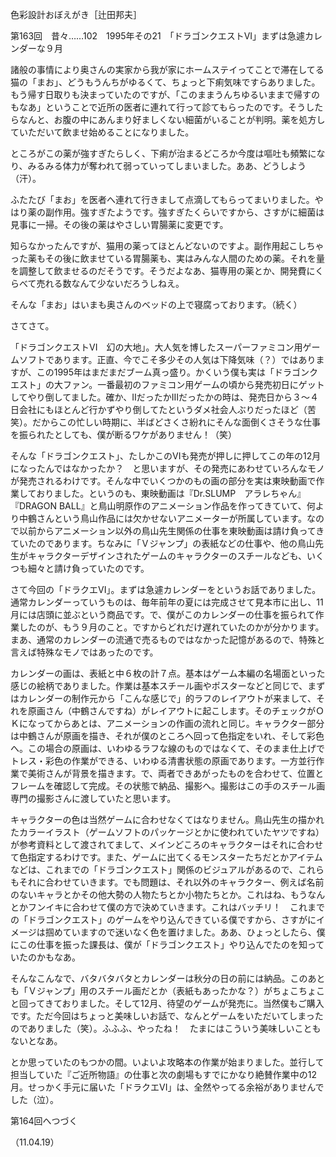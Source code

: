 <!-- source: http://web.archive.org/web/20250215190716/http://www.style.fm/as/05_column/tsujita/tsujita163.shtml -->

色彩設計おぼえがき［辻田邦夫］

第163回　昔々……102　1995年その21　「ドラゴンクエストVI」まずは急遽カレンダーな９月

諸般の事情により奥さんの実家から我が家にホームステイってことで滞在してる猫の「まお」、どうもうんちがゆるくて、ちょっと下痢気味ですらありました。もう帰す日取りも決まっていたのですが、「このままうんちゆるいままで帰すのもなあ」ということで近所の医者に連れて行って診てもらったのです。そうしたらなんと、お腹の中にあんまり好ましくない細菌がいることが判明。薬を処方していただいて飲ませ始めることになりました。

ところがこの薬が強すぎたらしく、下痢が治まるどころか今度は嘔吐も頻繁になり、みるみる体力が奪われて弱っていってしまいました。ああ、どうしよう（汗）。

ふたたび「まお」を医者へ連れて行きまして点滴してもらってまいりました。やはり薬の副作用。強すぎたようです。強すぎたくらいですから、さすがに細菌は見事に一掃。その後の薬はやさしい胃腸薬に変更です。

知らなかったんですが、猫用の薬ってほとんどないのですよ。副作用起こしちゃった薬もその後に飲ませている胃腸薬も、実はみんな人間のための薬。それを量を調整して飲ませるのだそうです。そうだよなあ、猫専用の薬とか、開発費にくらべて売れる数なんて少ないだろうしねえ。

そんな「まお」はいまも奥さんのベッドの上で寝腐っております。（続く）

さてさて。

「ドラゴンクエストVI　幻の大地」。大人気を博したスーパーファミコン用ゲームソフトであります。正直、今でこそ多少その人気は下降気味（？）ではありますが、この1995年はまだまだブーム真っ盛り。かくいう僕も実は「ドラゴンクエスト」の大ファン。一番最初のファミコン用ゲームの頃から発売初日にゲットしてやり倒してました。確か、IIだったかIIIだったかの時は、発売日から３〜４日会社にもほとんど行かずやり倒してたというダメ社会人ぶりだったほど（苦笑）。だからこの忙しい時期に、半ばどさくさ紛れにそんな面倒くさそうな仕事を振られたとしても、僕が断るワケがありません！（笑）

そんな「ドラゴンクエスト」、たしかこのVIも発売が押しに押してこの年の12月になったんではなかったか？　と思いますが、その発売にあわせていろんなモノが発売されるわけです。そんな中でいくつかのもの画の部分を実は東映動画で作業しておりました。というのも、東映動画は『Dr.SLUMP　アラレちゃん』『DRAGON BALL』と鳥山明原作のアニメーション作品を作ってきていて、何より中鶴さんという鳥山作品には欠かせないアニメーターが所属しています。なので以前からアニメーション以外の鳥山先生関係の仕事を東映動画は請け負ってきていたのであります。ちなみに「Ｖジャンプ」の表紙などの仕事や、他の鳥山先生がキャラクターデザインされたゲームのキャラクターのスチールなども、いくつも細々と請け負っていたのです。

さて今回の「ドラクエVI」。まずは急遽カレンダーをというお話でありました。通常カレンダーっていうものは、毎年前年の夏には完成させて見本市に出し、11月には店頭に並ぶという商品です。で、僕がこのカレンダーの仕事を振られて作業したのが、もう９月のこと。ですからどれだけ遅れていたのかが分かります。まあ、通常のカレンダーの流通で売るものではなかった記憶があるので、特殊と言えば特殊なモノではあったのです。

カレンダーの画は、表紙と中６枚の計７点。基本はゲーム本編の名場面といった感じの絵柄でありました。作業は基本スチール画やポスターなどと同じで、まずはカレンダーの制作元から「こんな感じで」的ラフのレイアウトが来まして、それを原画さん（中鶴さんですね）がレイアウトに起こします。そのチェックがＯＫになってからあとは、アニメーションの作画の流れと同じ。キャラクター部分は中鶴さんが原画を描き、それが僕のところへ回って色指定をいれ、そして彩色へ。この場合の原画は、いわゆるラフな線のものではなくて、そのまま仕上げでトレス・彩色の作業ができる、いわゆる清書状態の原画であります。一方並行作業で美術さんが背景を描きます。で、両者できあがったものを合わせて、位置とフレームを確認して完成。その状態で納品、撮影へ。撮影はこの手のスチール画専門の撮影さんに渡していたと思います。

キャラクターの色は当然ゲームに合わせなくてはなりません。鳥山先生の描かれたカラーイラスト（ゲームソフトのパッケージとかに使われていたヤツですね）が参考資料として渡されてまして、メインどころのキャラクターはそれに合わせて色指定するわけです。また、ゲームに出てくるモンスターたちだとかアイテムなどは、これまでの「ドラゴンクエスト」関係のビジュアルがあるので、これらもそれに合わせていきます。でも問題は、それ以外のキャラクター、例えば名前のないキャラとかその他大勢の人物たちとか小物たちとか。これはね、もうなんとかフンイキに合わせて僕の方で決めていきます。これはバッチリ！　これまでの「ドラゴンクエスト」のゲームをやり込んできている僕ですから、さすがにイメージは掴めていますので迷いなく色を置けました。ああ、ひょっとしたら、僕にこの仕事を振った課長は、僕が「ドラゴンクエスト」やり込んでたのを知っていたのかもなあ。

そんなこんなで、バタバタバタとカレンダーは秋分の日の前には納品。このあとも「Ｖジャンプ」用のスチール画だとか（表紙もあったかな？）がちょこちょこと回ってきておりました。そして12月、待望のゲームが発売に。当然僕もご購入です。ただ今回はちょっと美味しいお話で、なんとゲームをいただいてしまったのでありました（笑）。ふふふ、やったね！　たまにはこういう美味しいこともないとなあ。

とか思っていたのもつかの間。いよいよ攻略本の作業が始まりました。並行して担当していた『ご近所物語』の仕事と次の劇場もすでにかなり絶賛作業中の12月。せっかく手元に届いた「ドラクエVI」は、全然やってる余裕がありませんでした（泣）。

第164回へつづく

（11.04.19）
